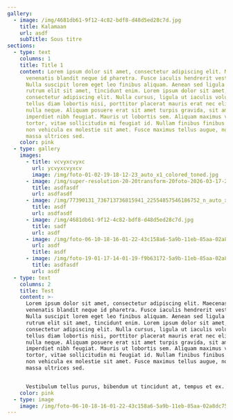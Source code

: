```yaml
---
gallery:
  - image: /img/4681db61-9f12-4c82-bdf8-d48d5ed28c7d.jpg
    title: Kalamaan
    url: asdf
    subTitle: Sous titre
sections:
  - type: text
    columns: 1
    title: Title 1
    content: Lorem ipsum dolor sit amet, consectetur adipiscing elit. Maecenas
      venenatis blandit neque id pharetra. Fusce iaculis hendrerit vestibulum.
      Nulla suscipit lorem eget leo finibus aliquam. Aenean sed ligula rutrum,
      rutrum elit sit amet, tincidunt enim. Lorem ipsum dolor sit amet,
      consectetur adipiscing elit. Nulla cursus, ligula ut iaculis volutpat,
      tellus diam lobortis nisi, porttitor placerat mauris erat nec elit. Nam ac
      nulla neque. Aliquam posuere erat sit amet turpis gravida, sit amet
      imperdiet nibh feugiat. Mauris ut lobortis sem. Aliquam maximus vestibulum
      tortor, vitae sollicitudin mi feugiat id. Nullam finibus finibus risus,
      non vehicula ex molestie sit amet. Fusce maximus tellus augue, non feugiat
      massa ultrices sed.
    color: pink
  - type: gallery
    images:
      - title: vcvyxcvyxc
        url: ycvyxcvyxcv
        image: /img/foto-01-02-19-18-12-23_auto_x1_colored_toned.jpg
      - image: /img/super-resolution-20-20transform-20foto-2026-03-17-2c-2021-2016-2029.png
        title: asdfasdf
        url: asdfasdf
      - image: /img/77390131_736713736815941_22554857546186752_n_auto_x1.jpg
        title: asdf
        url: asdfasdf
      - image: /img/4681db61-9f12-4c82-bdf8-d48d5ed28c7d.jpg
        title: sadf
        url: asdf
      - image: /img/foto-06-10-18-16-01-22-43c158a6-5a9b-11eb-85aa-02a8dc75caa2-2.jpg
        url: asdf
        title: asdf
      - image: /img/foto-19-01-17-14-01-19-f9b63172-5a9b-11eb-85aa-02a8dc75caa2.jpg
        title: asdfasdf
        url: asdf
  - type: text
    columns: 2
    title: Test
    content: >-
      Lorem ipsum dolor sit amet, consectetur adipiscing elit. Maecenas
      venenatis blandit neque id pharetra. Fusce iaculis hendrerit vestibulum.
      Nulla suscipit lorem eget leo finibus aliquam. Aenean sed ligula rutrum,
      rutrum elit sit amet, tincidunt enim. Lorem ipsum dolor sit amet,
      consectetur adipiscing elit. Nulla cursus, ligula ut iaculis volutpat,
      tellus diam lobortis nisi, porttitor placerat mauris erat nec elit. Nam ac
      nulla neque. Aliquam posuere erat sit amet turpis gravida, sit amet
      imperdiet nibh feugiat. Mauris ut lobortis sem. Aliquam maximus vestibulum
      tortor, vitae sollicitudin mi feugiat id. Nullam finibus finibus risus,
      non vehicula ex molestie sit amet. Fusce maximus tellus augue, non feugiat
      massa ultrices sed.


      Vestibulum tellus purus, bibendum ut tincidunt at, tempus et ex. Donec et dolor lacinia, ultrices odio at, vehicula sapien. Vestibulum tempus posuere leo non auctor. Proin feugiat mauris in fringilla viverra. Pellentesque faucibus sodales molestie. Nam sodales purus nec sodales tincidunt. Nunc vestibulum blandit elit, vel elementum nulla luctus id. Suspendisse purus nisl, blandit et dictum tempus, ultrices bibendum tellus. Cras placerat blandit nibh, et volutpat purus laoreet non. Duis nisi velit, malesuada at mattis in, pretium id augue. Aliquam pharetra felis ac blandit ultrices. Aenean id nulla sed justo placerat imperdiet.
    color: pink
  - type: image
    image: /img/foto-06-10-18-16-01-22-43c158a6-5a9b-11eb-85aa-02a8dc75caa2-2.jpg
---
```

